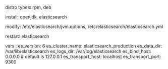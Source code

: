 distro types: rpm, deb

install: openjdk, elasticsearch

modify: /etc/elasticsearch/jvm.options, /etc/elasticsearch/elasticsearch.yml

restart: elasticsearch

vars :
es_version: 6
es_cluster_name: elasticsearch_production
es_data_dir: /var/lib/elasticsearch
es_logs_dir: /var/log/elasticsearch
es_bind_host: 0.0.0.0 # default is 127.0.0.1
es_transport_host: localhost
es_transport_port: 9300
